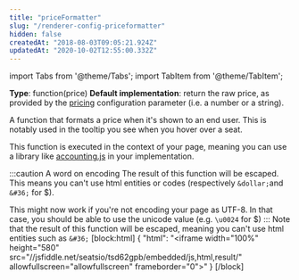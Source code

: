 ```yaml
---
title: "priceFormatter"
slug: "/renderer-config-priceformatter"
hidden: false
createdAt: "2018-08-03T09:05:21.924Z"
updatedAt: "2020-10-02T12:55:00.332Z"
---
```


import Tabs from '@theme/Tabs';
import TabItem from '@theme/TabItem';

**Type**: function(price)
**Default implementation**: return the raw price, as provided by the [pricing](renderer-config-pricing) configuration parameter (i.e. a number or a string). 

A function that formats a price when it's shown to an end user. This is notably used in the tooltip you see when you hover over a seat. 

This function is executed in the context of your page, meaning you can use a library like [accounting.js](https://github.com/openexchangerates/accounting.js) in your implementation.

:::caution A word on encoding
The result of this function will be escaped. This means you can't use html entities or codes (respectively `&dollar;`and `&#36;` for $). 

This might now work if you're not encoding your page as UTF-8. In that case, you should be able to use the unicode value (e.g. `\u0024` for $)
:::
Note that the result of this function will be escaped, meaning you can't use html entities such as `&#36;`
[block:html]
{
  "html": "<iframe width=\"100%\" height=\"580\" src=\"//jsfiddle.net/seatsio/tsd62gpb/embedded/js,html,result/\" allowfullscreen=\"allowfullscreen\" frameborder=\"0\"></iframe>"
}
[/block]
